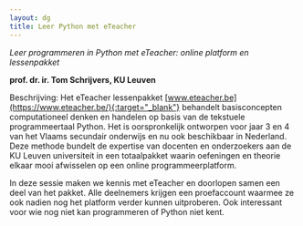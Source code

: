 ```yaml
---
layout: dg
title: Leer Python met eTeacher
---
```


*Leer programmeren in Python met eTeacher: online platform en lessenpakket*

**prof. dr. ir. Tom Schrijvers, KU Leuven**

Beschrijving:
Het eTeacher lessenpakket [www.eteacher.be](https://www.eteacher.be/){:target="_blank"}
behandelt basisconcepten computationeel denken en handelen op basis van de tekstuele 
programmeertaal Python. 
Het is oorspronkelijk ontworpen voor jaar 3 en 4 van het Vlaams secundair
onderwijs en nu ook beschikbaar in Nederland.  Deze methode bundelt de expertise
van docenten en onderzoekers aan de KU Leuven universiteit in een totaalpakket 
waarin oefeningen en theorie elkaar mooi afwisselen op een online programmeerplatform. 

In deze sessie maken we kennis met eTeacher en doorlopen samen een deel van het 
pakket. Alle deelnemers krijgen een proefaccount waarmee ze ook nadien nog het platform
verder kunnen uitproberen. Ook interessant voor wie nog niet kan programmeren of Python 
niet kent.
